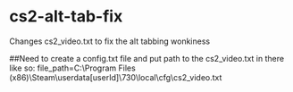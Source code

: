 # cs2-alt-tab-fix
 Changes cs2_video.txt to fix the alt tabbing wonkiness


##Need to create a config.txt file and put path to the cs2_video.txt in there like so:
file_path=C:\Program Files (x86)\Steam\userdata\[userId]\730\local\cfg\cs2_video.txt
